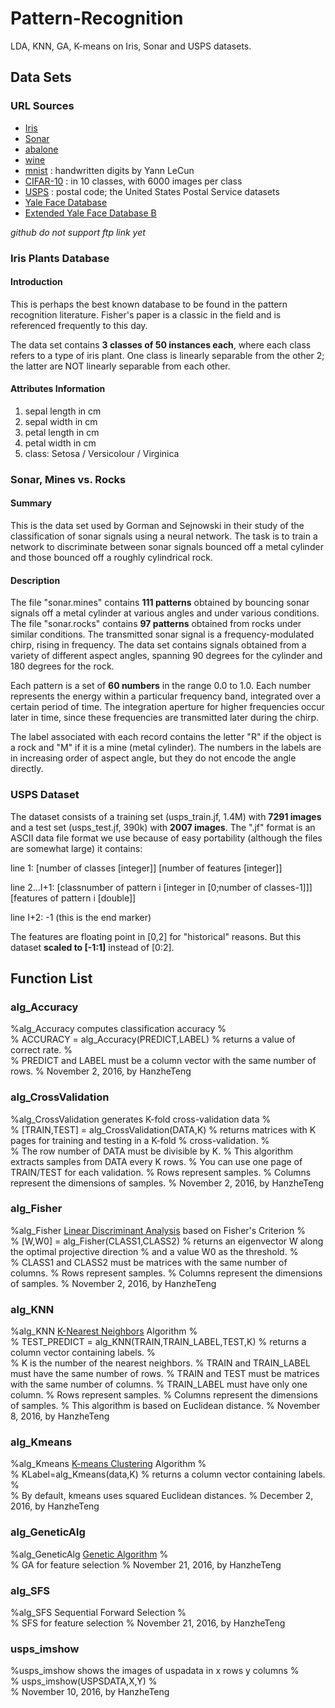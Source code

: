 # Pattern-Recognition
LDA, KNN, GA, K-means on Iris, Sonar and USPS datasets.

## Data Sets
### URL Sources
- [Iris](http://archive.ics.uci.edu/ml/datasets/Iris)
- [Sonar](ftp://ftp.ics.uci.edu/pub/machine-learning-databases/undocumented/connectionist-bench/sonar/)
- [abalone](ftp://ftp.ics.uci.edu/pub/machine-learning-databases/abalone/)
- [wine](ftp://ftp.ics.uci.edu/pub/machine-learning-databases/wine/)
- [mnist](http://yann.lecun.com/exdb/mnist/) : handwritten digits by Yann LeCun
- [CIFAR-10](http://www.cs.toronto.edu/~kriz/cifar.html) : in 10 classes, with 6000 images per class
- [USPS](http://www-i6.informatik.rwth-aachen.de/~keysers/usps.html) :  postal code; the United States Postal Service datasets
- [Yale Face Database](http://vision.ucsd.edu/content/yale-face-database)
- [Extended Yale Face Database B](http://vision.ucsd.edu/~leekc/ExtYaleDatabase/ExtYaleB.html)

*github do not support ftp link yet*

### Iris Plants Database
#### Introduction
This is perhaps the best known database to be found in the pattern recognition literature. Fisher's paper is a classic in the field and is referenced frequently to this day.

The data set contains **3 classes of 50 instances each**, where each class refers to a type of iris plant. One class is linearly separable from the other 2; the latter are NOT linearly separable from each other.

#### Attributes Information
1. sepal length in cm
2. sepal width in cm
3. petal length in cm
4. petal width in cm
5. class: Setosa / Versicolour / Virginica

### Sonar, Mines vs. Rocks
#### Summary
This is the data set used by Gorman and Sejnowski in their study
of the classification of sonar signals using a neural network.  The
task is to train a network to discriminate between sonar signals bounced
off a metal cylinder and those bounced off a roughly cylindrical rock.

#### Description
The file "sonar.mines" contains **111 patterns** obtained by bouncing sonar
signals off a metal cylinder at various angles and under various
conditions.  The file "sonar.rocks" contains **97 patterns** obtained from
rocks under similar conditions.  The transmitted sonar signal is a
frequency-modulated chirp, rising in frequency.  The data set contains
signals obtained from a variety of different aspect angles, spanning 90
degrees for the cylinder and 180 degrees for the rock.

Each pattern is a set of **60 numbers** in the range 0.0 to 1.0.  Each number
represents the energy within a particular frequency band, integrated over
a certain period of time.  The integration aperture for higher frequencies
occur later in time, since these frequencies are transmitted later during
the chirp.

The label associated with each record contains the letter "R" if the object
is a rock and "M" if it is a mine (metal cylinder).  The numbers in the
labels are in increasing order of aspect angle, but they do not encode the
angle directly.

### USPS Dataset
The dataset consists of a training set (usps_train.jf, 1.4M) with **7291 images** and a test set (usps_test.jf, 390k) with **2007 images**.
The ".jf" format is an ASCII data file format we use because of easy portability (although the files are somewhat large) it contains:

line 1:
[number of classes [integer]] [number of features [integer]]

line 2...I+1:
[classnumber of pattern i [integer in [0;number of classes-1]]]
[features of pattern i [double]]

line I+2:
-1 (this is the end marker)

The features are floating point in [0,2] for "historical" reasons.
But this dataset **scaled to [-1:1]** instead of [0:2].

## Function List
### alg_Accuracy
%alg_Accuracy computes classification accuracy
%   
%   ACCURACY = alg_Accuracy(PREDICT,LABEL)
%   returns a value of correct rate.
%   
%   PREDICT and LABEL must be a column vector with the same number of rows.
%   November 2, 2016, by HanzheTeng

### alg_CrossValidation
%alg_CrossValidation generates K-fold cross-validation data
%   
%   [TRAIN,TEST] = alg_CrossValidation(DATA,K)
%   returns matrices with K pages for training and testing in a K-fold
%   cross-validation.
%   
%   The row number of DATA must be divisible by K.
%   This algorithm extracts samples from DATA every K rows.
%   You can use one page of TRAIN/TEST for each validation.
%   Rows represent samples.
%   Columns represent the dimensions of samples.
%   November 2, 2016, by HanzheTeng

### alg_Fisher
%alg_Fisher   [Linear Discriminant Analysis](https://en.wikipedia.org/wiki/Linear_discriminant_analysis) based on Fisher's Criterion
%   
%   [W,W0] = alg_Fisher(CLASS1,CLASS2)
%   returns an eigenvector W along the optimal projective direction
%   and a value W0 as the threshold.
%   
%   CLASS1 and CLASS2 must be matrices with the same number of columns.
%   Rows represent samples.
%   Columns represent the dimensions of samples.
%   November 2, 2016, by HanzheTeng

### alg_KNN
%alg_KNN   [K-Nearest Neighbors](https://en.wikipedia.org/wiki/K-nearest_neighbors_algorithm) Algorithm
%   
%   TEST_PREDICT = alg_KNN(TRAIN,TRAIN_LABEL,TEST,K)
%   returns a column vector containing labels.
%   
%   K is the number of the nearest neighbors.
%   TRAIN and TRAIN_LABEL must have the same number of rows.
%   TRAIN and TEST must be matrices with the same number of columns.
%   TRAIN_LABEL must have only one column.
%   Rows represent samples.
%   Columns represent the dimensions of samples.
%   This algorithm is based on Euclidean distance.
%   November 8, 2016, by HanzheTeng

### alg_Kmeans
%alg_Kmeans   [K-means Clustering](https://en.wikipedia.org/wiki/K-means_clustering) Algorithm
%   
%   KLabel=alg_Kmeans(data,K)
%   returns a column vector containing labels.
%   
%   By default, kmeans uses squared Euclidean distances.
%   December 2, 2016, by HanzheTeng

### alg_GeneticAlg
%alg_GeneticAlg   [Genetic Algorithm](https://en.wikipedia.org/wiki/Genetic_algorithm)
%   
%   GA for feature selection
%   November 21, 2016, by HanzheTeng

### alg_SFS
%alg_SFS   Sequential Forward Selection
%   
%   SFS for feature selection
%   November 21, 2016, by HanzheTeng

### usps_imshow
%usps_imshow shows the images of uspadata in x rows y columns
%   
%   usps_imshow(USPSDATA,X,Y)
%   
%   November 10, 2016, by HanzheTeng
